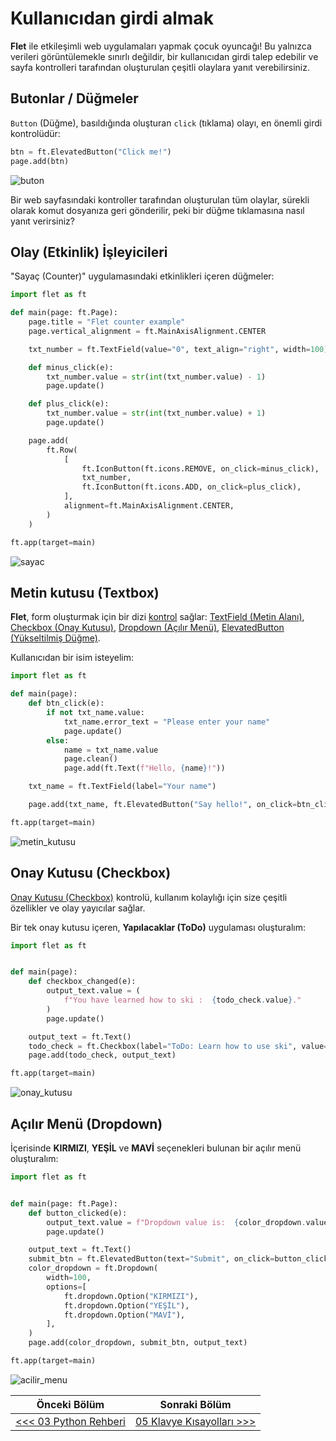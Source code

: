 # Kullanıcıdan girdi almak

**Flet** ile etkileşimli web uygulamaları yapmak çocuk oyuncağı! Bu yalnızca verileri görüntülemekle sınırlı değildir, bir kullanıcıdan girdi talep edebilir ve sayfa kontrolleri tarafından oluşturulan çeşitli olaylara yanıt verebilirsiniz.

## Butonlar / Düğmeler

`Button` (Düğme), basıldığında oluşturan `click` (tıklama) olayı, en önemli girdi kontrolüdür:

```python
btn = ft.ElevatedButton("Click me!")
page.add(btn)
```

![buton](https://flet.dev/img/docs/getting-started/getting-user-input-elevated-button.png)

Bir web sayfasındaki kontroller tarafından oluşturulan tüm olaylar, sürekli olarak komut dosyanıza geri gönderilir, peki bir düğme tıklamasına nasıl yanıt verirsiniz?

## Olay (Etkinlik) İşleyicileri

"Sayaç (Counter)" uygulamasındaki etkinlikleri içeren düğmeler:

```python
import flet as ft

def main(page: ft.Page):
    page.title = "Flet counter example"
    page.vertical_alignment = ft.MainAxisAlignment.CENTER

    txt_number = ft.TextField(value="0", text_align="right", width=100)

    def minus_click(e):
        txt_number.value = str(int(txt_number.value) - 1)
        page.update()

    def plus_click(e):
        txt_number.value = str(int(txt_number.value) + 1)
        page.update()

    page.add(
        ft.Row(
            [
                ft.IconButton(ft.icons.REMOVE, on_click=minus_click),
                txt_number,
                ft.IconButton(ft.icons.ADD, on_click=plus_click),
            ],
            alignment=ft.MainAxisAlignment.CENTER,
        )
    )

ft.app(target=main)
```

![sayac](https://flet.dev/img/docs/getting-started/getting-user-input-event-handlers.png)

## Metin kutusu (Textbox)

**Flet**, form oluşturmak için bir dizi [kontrol](https://flet.dev/docs/controls) sağlar: [TextField (Metin Alanı)](https://flet.dev/docs/controls/textfield), [Checkbox (Onay Kutusu)](https://flet.dev/docs/controls/checkbox), [Dropdown (Açılır Menü)](https://flet.dev/docs/controls/dropdown), [ElevatedButton (Yükseltilmiş Düğme)](https://flet.dev/docs/controls/elevatedbutton).

Kullanıcıdan bir isim isteyelim:

```python
import flet as ft

def main(page):
    def btn_click(e):
        if not txt_name.value:
            txt_name.error_text = "Please enter your name"
            page.update()
        else:
            name = txt_name.value
            page.clean()
            page.add(ft.Text(f"Hello, {name}!"))

    txt_name = ft.TextField(label="Your name")

    page.add(txt_name, ft.ElevatedButton("Say hello!", on_click=btn_click))

ft.app(target=main)
```

![metin_kutusu](https://flet.dev/img/docs/getting-started/getting-user-input-textbox.png)

## Onay Kutusu (Checkbox)

[Onay Kutusu (Checkbox)](https://flet.dev/docs/controls/checkbox) kontrolü, kullanım kolaylığı için size çeşitli özellikler ve olay yayıcılar sağlar.

Bir tek onay kutusu içeren, **Yapılacaklar (ToDo)** uygulaması oluşturalım:

```python
import flet as ft


def main(page):
    def checkbox_changed(e):
        output_text.value = (
            f"You have learned how to ski :  {todo_check.value}."
        )
        page.update()

    output_text = ft.Text()
    todo_check = ft.Checkbox(label="ToDo: Learn how to use ski", value=False, on_change=checkbox_changed)
    page.add(todo_check, output_text)

ft.app(target=main)
```

![onay_kutusu](https://flet.dev/img/docs/getting-started/getting-user-input-checkbox.png)

## Açılır Menü (Dropdown)

İçerisinde **KIRMIZI**, **YEŞİL** ve **MAVİ** seçenekleri bulunan bir açılır menü oluşturalım:

```python
import flet as ft


def main(page: ft.Page):
    def button_clicked(e):
        output_text.value = f"Dropdown value is:  {color_dropdown.value}"
        page.update()

    output_text = ft.Text()
    submit_btn = ft.ElevatedButton(text="Submit", on_click=button_clicked)
    color_dropdown = ft.Dropdown(
        width=100,
        options=[
            ft.dropdown.Option("KIRMIZI"),
            ft.dropdown.Option("YEŞİL"),
            ft.dropdown.Option("MAVİ"),
        ],
    )
    page.add(color_dropdown, submit_btn, output_text)

ft.app(target=main)
```

![acilir_menu](https://flet.dev/img/docs/getting-started/getting-user-input-dropdown.png)

| Önceki Bölüm                                  | Sonraki Bölüm                                         |
| --------------------------------------------- | ----------------------------------------------------- |
| [<<< 03 Python Rehberi](03_python_rehberi.md) | [05 Klavye Kısayolları >>>](05_klavye_kisayollari.md) |
